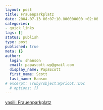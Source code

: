 ```yaml
---
layout: post
title: Frauenparkplatz
date: 2004-07-13 06:07:10.000000000 +02:00
categories:
- quick links
tags: []
status: publish
type: post
published: true
meta: {}
author:
  login: shanson
  email: papascott-wp@gmail.com
  display_name: PapaScott
  first_name: Scott
  last_name: Hanson
# excerpt: !ruby/object:Hpricot::Doc
  # options: {}
---
```

<p><a title="Two for the price of one..." href="http://revirement.de/weblog/index.php?p=1499&c=1">vasili: Frauenparkplatz</a></p>
